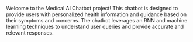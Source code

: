 Welcome to the Medical AI Chatbot project! This chatbot is designed to provide users with personalized health information and guidance based on their symptoms and concerns. The chatbot leverages an RNN and machine learning techniques to understand user queries and provide accurate and relevant responses.
